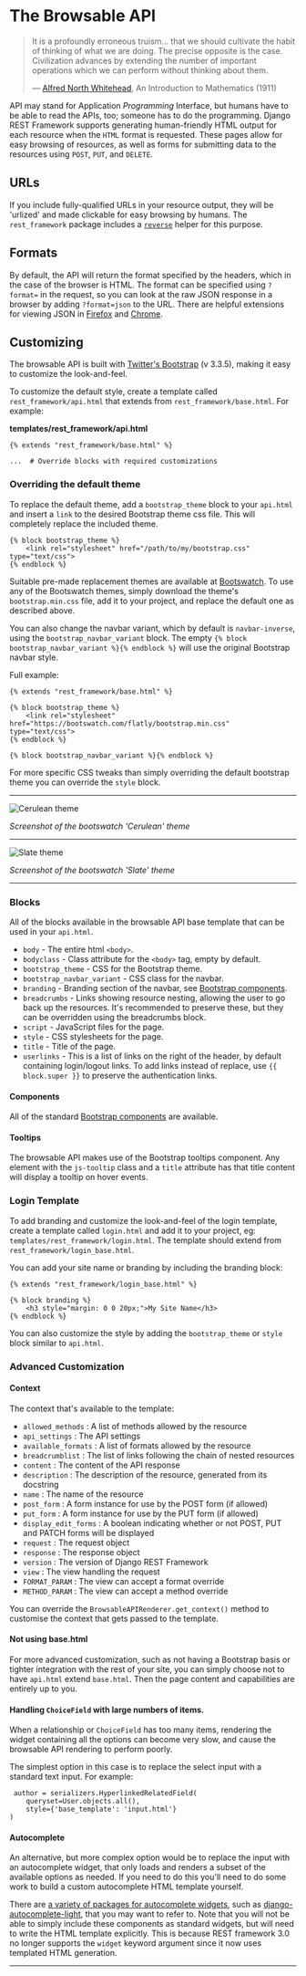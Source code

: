 # The Browsable API

> It is a profoundly erroneous truism... that we should cultivate the habit of thinking of what we are doing. The precise opposite is the case. Civilization advances by extending the number of important operations which we can perform without thinking about them.
>
> &mdash; [Alfred North Whitehead][cite], An Introduction to Mathematics (1911)


API may stand for Application *Programming* Interface, but humans have to be able to read the APIs, too; someone has to
do the programming. Django REST Framework supports generating human-friendly HTML output for each resource when
the `HTML` format is requested. These pages allow for easy browsing of resources, as well as forms for submitting data
to the resources using `POST`, `PUT`, and `DELETE`.

## URLs

If you include fully-qualified URLs in your resource output, they will be 'urlized' and made clickable for easy browsing
by humans. The `rest_framework` package includes a [`reverse`][drfreverse] helper for this purpose.

## Formats

By default, the API will return the format specified by the headers, which in the case of the browser is HTML. The
format can be specified using `?format=` in the request, so you can look at the raw JSON response in a browser by
adding `?format=json` to the URL. There are helpful extensions for viewing JSON in [Firefox][ffjsonview]
and [Chrome][chromejsonview].

## Customizing

The browsable API is built with [Twitter's Bootstrap][bootstrap] (v 3.3.5), making it easy to customize the
look-and-feel.

To customize the default style, create a template called `rest_framework/api.html` that extends
from `rest_framework/base.html`. For example:

**templates/rest_framework/api.html**

    {% extends "rest_framework/base.html" %}

    ...  # Override blocks with required customizations

### Overriding the default theme

To replace the default theme, add a `bootstrap_theme` block to your `api.html` and insert a `link` to the desired
Bootstrap theme css file. This will completely replace the included theme.

    {% block bootstrap_theme %}
        <link rel="stylesheet" href="/path/to/my/bootstrap.css" type="text/css">
    {% endblock %}

Suitable pre-made replacement themes are available at [Bootswatch][bswatch]. To use any of the Bootswatch themes, simply
download the theme's `bootstrap.min.css` file, add it to your project, and replace the default one as described above.

You can also change the navbar variant, which by default is `navbar-inverse`, using the `bootstrap_navbar_variant`
block. The empty `{% block bootstrap_navbar_variant %}{% endblock %}` will use the original Bootstrap navbar style.

Full example:

    {% extends "rest_framework/base.html" %}

    {% block bootstrap_theme %}
        <link rel="stylesheet" href="https://bootswatch.com/flatly/bootstrap.min.css" type="text/css">
    {% endblock %}

    {% block bootstrap_navbar_variant %}{% endblock %}

For more specific CSS tweaks than simply overriding the default bootstrap theme you can override the `style` block.

---

![Cerulean theme][cerulean]

*Screenshot of the bootswatch 'Cerulean' theme*

---

![Slate theme][slate]

*Screenshot of the bootswatch 'Slate' theme*

---

### Blocks

All of the blocks available in the browsable API base template that can be used in your `api.html`.

* `body`                       - The entire html `<body>`.
* `bodyclass`                  - Class attribute for the `<body>` tag, empty by default.
* `bootstrap_theme`            - CSS for the Bootstrap theme.
* `bootstrap_navbar_variant`   - CSS class for the navbar.
* `branding`                   - Branding section of the navbar, see [Bootstrap components][bcomponentsnav].
* `breadcrumbs`                - Links showing resource nesting, allowing the user to go back up the resources. It's
  recommended to preserve these, but they can be overridden using the breadcrumbs block.
* `script`                     - JavaScript files for the page.
* `style`                      - CSS stylesheets for the page.
* `title`                      - Title of the page.
* `userlinks`                  - This is a list of links on the right of the header, by default containing login/logout
  links. To add links instead of replace, use `{{ block.super }}` to preserve the authentication links.

#### Components

All of the standard [Bootstrap components][bcomponents] are available.

#### Tooltips

The browsable API makes use of the Bootstrap tooltips component. Any element with the `js-tooltip` class and a `title`
attribute has that title content will display a tooltip on hover events.

### Login Template

To add branding and customize the look-and-feel of the login template, create a template called `login.html` and add it
to your project, eg: `templates/rest_framework/login.html`. The template should extend
from `rest_framework/login_base.html`.

You can add your site name or branding by including the branding block:

    {% extends "rest_framework/login_base.html" %}

    {% block branding %}
        <h3 style="margin: 0 0 20px;">My Site Name</h3>
    {% endblock %}

You can also customize the style by adding the `bootstrap_theme` or `style` block similar to `api.html`.

### Advanced Customization

#### Context

The context that's available to the template:

* `allowed_methods`     : A list of methods allowed by the resource
* `api_settings`        : The API settings
* `available_formats`   : A list of formats allowed by the resource
* `breadcrumblist`      : The list of links following the chain of nested resources
* `content`             : The content of the API response
* `description`         : The description of the resource, generated from its docstring
* `name`                : The name of the resource
* `post_form`           : A form instance for use by the POST form (if allowed)
* `put_form`            : A form instance for use by the PUT form (if allowed)
* `display_edit_forms`  : A boolean indicating whether or not POST, PUT and PATCH forms will be displayed
* `request`             : The request object
* `response`            : The response object
* `version`             : The version of Django REST Framework
* `view`                : The view handling the request
* `FORMAT_PARAM`        : The view can accept a format override
* `METHOD_PARAM`        : The view can accept a method override

You can override the `BrowsableAPIRenderer.get_context()` method to customise the context that gets passed to the
template.

#### Not using base.html

For more advanced customization, such as not having a Bootstrap basis or tighter integration with the rest of your site,
you can simply choose not to have `api.html` extend `base.html`. Then the page content and capabilities are entirely up
to you.

#### Handling `ChoiceField` with large numbers of items.

When a relationship or `ChoiceField` has too many items, rendering the widget containing all the options can become very
slow, and cause the browsable API rendering to perform poorly.

The simplest option in this case is to replace the select input with a standard text input. For example:

     author = serializers.HyperlinkedRelatedField(
        queryset=User.objects.all(),
        style={'base_template': 'input.html'}
    )

#### Autocomplete

An alternative, but more complex option would be to replace the input with an autocomplete widget, that only loads and
renders a subset of the available options as needed. If you need to do this you'll need to do some work to build a
custom autocomplete HTML template yourself.

There are [a variety of packages for autocomplete widgets][autocomplete-packages], such
as [django-autocomplete-light][django-autocomplete-light], that you may want to refer to. Note that you will not be able
to simply include these components as standard widgets, but will need to write the HTML template explicitly. This is
because REST framework 3.0 no longer supports the `widget` keyword argument since it now uses templated HTML generation.

---

[cite]: https://en.wikiquote.org/wiki/Alfred_North_Whitehead

[drfreverse]: ../api-guide/reverse.md

[ffjsonview]: https://addons.mozilla.org/en-US/firefox/addon/jsonview/

[chromejsonview]: https://chrome.google.com/webstore/detail/chklaanhfefbnpoihckbnefhakgolnmc

[bootstrap]: https://getbootstrap.com/

[cerulean]: ../img/cerulean.png

[slate]: ../img/slate.png

[bswatch]: https://bootswatch.com/

[bcomponents]: https://getbootstrap.com/2.3.2/components.html

[bcomponentsnav]: https://getbootstrap.com/2.3.2/components.html#navbar

[autocomplete-packages]: https://www.djangopackages.com/grids/g/auto-complete/

[django-autocomplete-light]: https://github.com/yourlabs/django-autocomplete-light
